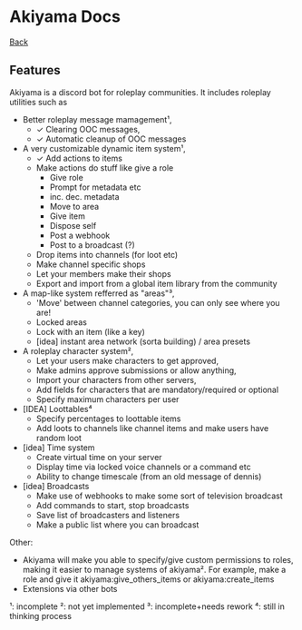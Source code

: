 # Akiyama Docs

[Back](./README.md)

Features
-----------
Akiyama is a discord bot for roleplay communities.
It includes roleplay utilities such as 
- Better roleplay message mamagement¹,
  - ✓ Clearing OOC messages,
  - ✓ Automatic cleanup of OOC messages
- A very customizable dynamic item system¹,
  - ✓ Add actions to items
  - Make actions do stuff like give a role
    - Give role
    - Prompt for metadata etc
    - inc. dec. metadata
    - Move to area
    - Give item
    - Dispose self
    - Post a webhook
    - Post to a broadcast (?)
  - Drop items into channels (for loot etc)
  - Make channel specific shops
  - Let your members make their shops
  - Export and import from a global item library from the community
- A map-like system refferred as "areas"³,
  - 'Move' between channel categories, you can only see where you are!
  - Locked areas
  - Lock with an item (like a key)
  - [idea] instant area network (sorta building) / area presets
- A roleplay character system²,
  - Let your users make characters to get approved,
  - Make admins approve submissions or allow anything,
  - Import your characters from other servers,
  - Add fields for characters that are mandatory/required or optional
  - Specify maximum characters per user
- [IDEA] Loottables⁴
  - Specify percentages to loottable items
  - Add loots to channels like channel items and make users have random loot
- [idea] Time system
  - Create virtual time on your server
  - Display time via locked voice channels or a command etc
  - Ability to change timescale
(from an old message of dennis)
- [idea] Broadcasts
  - Make use of webhooks to make some sort of television broadcast
  - Add commands to start, stop broadcasts
  - Save list of broadcasters and listeners
  - Make a public list where you can broadcast

Other:
- Akiyama will make you able to specify/give custom permissions to roles,
  making it easier to manage systems of akiyama². For example,
  make a role and give it akiyama:give_others_items or akiyama:create_items
- Extensions via other bots

¹: incomplete
²: not yet implemented
³: incomplete+needs rework
⁴: still in thinking process
